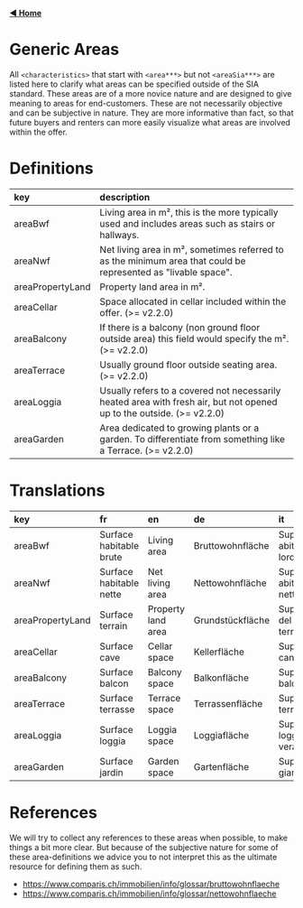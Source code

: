 [**◀ Home**](index.md)

# Generic Areas

All `<characteristics>` that start with  `<area***>` but not `<areaSia***>` are listed here to clarify what areas can be specified outside of the SIA standard. These areas are of a more novice nature and are designed to give meaning to areas for end-customers. These are not necessarily objective and can be subjective in nature. They are more informative than fact, so that future buyers and renters can more easily visualize what areas are involved within the offer.

# Definitions

key | description
:--- | :---
areaBwf | Living area in m², this is the more typically used and includes areas such as stairs or hallways.
areaNwf | Net living area in m², sometimes referred to as the minimum area that could be represented as "livable space".
areaPropertyLand | Property land area in m².
areaCellar | Space allocated in cellar included within the offer. (>= v2.2.0)
areaBalcony | If there is a balcony (non ground floor outside area) this field would specify the m². (>= v2.2.0)
areaTerrace | Usually ground floor outside seating area. (>= v2.2.0)
areaLoggia | Usually refers to a covered not necessarily heated area with fresh air, but not opened up to the outside. (>= v2.2.0)
areaGarden | Area dedicated to growing plants or a garden. To differentiate from something like a Terrace. (>= v2.2.0)

# Translations

key | fr | en | de | it
:--- | :--- | :--- | :--- | :---
areaBwf | Surface habitable brute | Living area | Bruttowohnfläche | Superficie abitabile lorda
areaNwf | Surface habitable nette | Net living area | Nettowohnfläche | Superficie abitabile netta
areaPropertyLand | Surface terrain | Property land area | Grundstückfläche | Superficie del terreno
areaCellar | Surface cave | Cellar space | Kellerfläche | Superfice cantina
areaBalcony | Surface balcon | Balcony space | Balkonfläche | Superfice balcone
areaTerrace | Surface terrasse | Terrace space | Terrassenfläche | Superficie terrazza
areaLoggia | Surface loggia | Loggia space | Loggiafläche | Superfice loggia / veranda
areaGarden | Surface jardin | Garden space | Gartenfläche | Superfice giardino

# References

We will try to collect any references to these areas when possible, to make things a bit more clear. But because of the subjective nature for some of these area-definitions we advice you to not interpret this as the ultimate resource for defining them as such.

* https://www.comparis.ch/immobilien/info/glossar/bruttowohnflaeche
* https://www.comparis.ch/immobilien/info/glossar/nettowohnflaeche